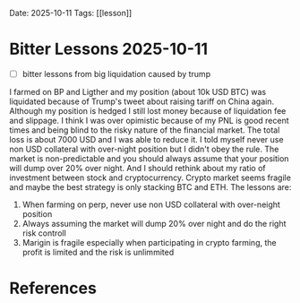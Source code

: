Date: 2025-10-11
Tags: [[lesson]]

# Bitter Lessons 2025-10-11

- [ ] bitter lessons from big liquidation caused by trump

I farmed on BP and Ligther and my position (about 10k USD BTC) was liquidated because of Trump's tweet about raising tariff on China again. Although my position is hedged I still lost money because of liquidation fee and slippage.
I think I was over opimistic because of my PNL is good recent times and being blind to the risky nature of the financial market.
The total loss is about 7000 USD and I was able to reduce it. I told myself never use non USD collateral with over-night position but I didn't obey the rule.
The market is non-predictable and you should always assume that your position will dump over 20% over night.
And I should rethink about my ratio of investment between stock and cryptocurrency. Crypto market seems fragile and maybe the best strategy is only stacking BTC and ETH.
The lessons are:
1. When farming on perp, never use non USD collateral with over-neight position
2. Always assuming the market will dump 20% over night and do the right risk controll
3. Marigin is fragile especially when participating in crypto farming, the profit is limited and the risk is unlimmited



# References
